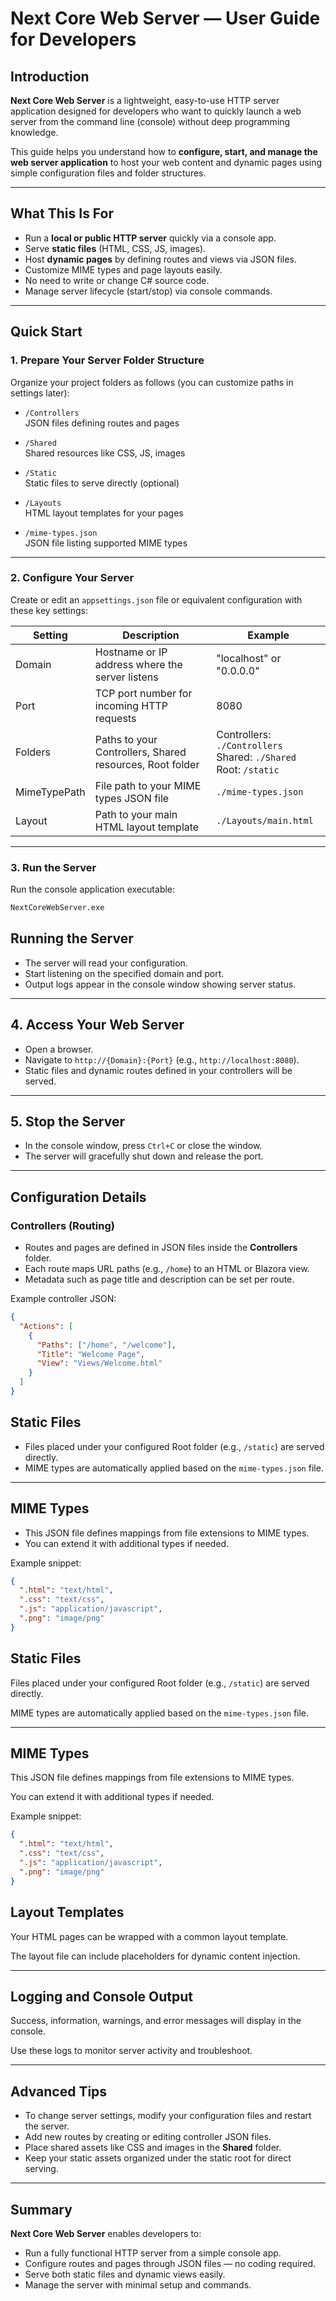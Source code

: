 # Next Core Web Server — User Guide for Developers

## Introduction

**Next Core Web Server** is a lightweight, easy-to-use HTTP server application designed for developers who want to quickly launch a web server from the command line (console) without deep programming knowledge.

This guide helps you understand how to **configure, start, and manage the web server application** to host your web content and dynamic pages using simple configuration files and folder structures.

---

## What This Is For

- Run a **local or public HTTP server** quickly via a console app.
- Serve **static files** (HTML, CSS, JS, images).
- Host **dynamic pages** by defining routes and views via JSON files.
- Customize MIME types and page layouts easily.
- No need to write or change C# source code.
- Manage server lifecycle (start/stop) via console commands.

---

## Quick Start

### 1. Prepare Your Server Folder Structure

Organize your project folders as follows (you can customize paths in settings later):

- `/Controllers`  
  JSON files defining routes and pages  

- `/Shared`  
  Shared resources like CSS, JS, images  

- `/Static`  
  Static files to serve directly (optional)  

- `/Layouts`  
  HTML layout templates for your pages  

- `/mime-types.json`  
  JSON file listing supported MIME types  


---

### 2. Configure Your Server

Create or edit an `appsettings.json` file or equivalent configuration with these key settings:

| Setting       | Description                                          | Example                      |
|---------------|------------------------------------------------------|------------------------------|
| Domain        | Hostname or IP address where the server listens      | "localhost" or "0.0.0.0"     |
| Port          | TCP port number for incoming HTTP requests           | 8080                         |
| Folders       | Paths to your Controllers, Shared resources, Root folder | Controllers: `./Controllers`<br>Shared: `./Shared`<br>Root: `/static` |
| MimeTypePath  | File path to your MIME types JSON file                | `./mime-types.json`          |
| Layout        | Path to your main HTML layout template                | `./Layouts/main.html`        |

---

### 3. Run the Server

Run the console application executable:

```bash
NextCoreWebServer.exe
```

## Running the Server

- The server will read your configuration.
- Start listening on the specified domain and port.
- Output logs appear in the console window showing server status.

---

## 4. Access Your Web Server

- Open a browser.
- Navigate to `http://{Domain}:{Port}` (e.g., `http://localhost:8080`).
- Static files and dynamic routes defined in your controllers will be served.

---

## 5. Stop the Server

- In the console window, press `Ctrl+C` or close the window.
- The server will gracefully shut down and release the port.

---

## Configuration Details

### Controllers (Routing)

- Routes and pages are defined in JSON files inside the **Controllers** folder.
- Each route maps URL paths (e.g., `/home`) to an HTML or Blazora view.
- Metadata such as page title and description can be set per route.

Example controller JSON:

```json
{
  "Actions": [
    {
      "Paths": ["/home", "/welcome"],
      "Title": "Welcome Page",
      "View": "Views/Welcome.html"
    }
  ]
}
```
## Static Files

- Files placed under your configured Root folder (e.g., `/static`) are served directly.
- MIME types are automatically applied based on the `mime-types.json` file.

---

## MIME Types

- This JSON file defines mappings from file extensions to MIME types.
- You can extend it with additional types if needed.

Example snippet:

```json
{
  ".html": "text/html",
  ".css": "text/css",
  ".js": "application/javascript",
  ".png": "image/png"
}
```

## Static Files

Files placed under your configured Root folder (e.g., `/static`) are served directly.

MIME types are automatically applied based on the `mime-types.json` file.

---

## MIME Types

This JSON file defines mappings from file extensions to MIME types.

You can extend it with additional types if needed.

Example snippet:

```json
{
  ".html": "text/html",
  ".css": "text/css",
  ".js": "application/javascript",
  ".png": "image/png"
}
```
## Layout Templates

Your HTML pages can be wrapped with a common layout template.

The layout file can include placeholders for dynamic content injection.

---

## Logging and Console Output

Success, information, warnings, and error messages will display in the console.

Use these logs to monitor server activity and troubleshoot.

---

## Advanced Tips

- To change server settings, modify your configuration files and restart the server.
- Add new routes by creating or editing controller JSON files.
- Place shared assets like CSS and images in the **Shared** folder.
- Keep your static assets organized under the static root for direct serving.

---

## Summary

**Next Core Web Server** enables developers to:

- Run a fully functional HTTP server from a simple console app.
- Configure routes and pages through JSON files — no coding required.
- Serve both static files and dynamic views easily.
- Manage the server with minimal setup and commands.



